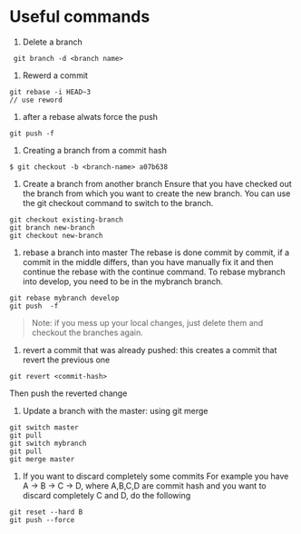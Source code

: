 # Useful commands
1. Delete a branch
```
 git branch -d <branch name>
```
1. Rewerd a commit
```
git rebase -i HEAD~3
// use reword
```
1. after a rebase alwats force the push
```
git push -f 
```
1. Creating a branch from a commit hash
```
$ git checkout -b <branch-name> a07b638
```
1. Create a branch from another branch
Ensure that you have checked out the branch from which you want to create the new branch. You can use the git checkout command to switch to the branch.
```
git checkout existing-branch
git branch new-branch
git checkout new-branch
```
1. rebase a branch into master
The rebase is done commit by commit, if a commit in the middle differs, than you have manually fix it and then continue the rebase with the continue command. 
To rebase mybranch into develop, you need to be in the mybranch branch.
```
git rebase mybranch develop
git push  -f
```
>Note: if you mess up your local changes, just delete them and checkout the branches again.
1. revert a commit that was already pushed: this creates a commit that revert the previous one
```
git revert <commit-hash>
```
Then push the reverted change
1. Update a branch with the master: using git merge
```
git switch master 
git pull
git switch mybranch
git pull
git merge master
```
1. If you want to discard completely some commits
For example you have A -> B -> C -> D, where A,B,C,D are commit hash and you want to discard completely C and D, do the following
```
git reset --hard B
git push --force
```
